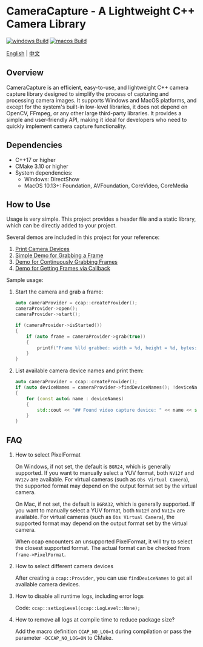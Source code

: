# CameraCapture - A Lightweight C++ Camera Library

[![windows Build](https://github.com/wysaid/CameraCapture/actions/workflows/windows-build.yml/badge.svg)](https://github.com/wysaid/CameraCapture/actions/workflows/windows-build.yml) [![macos Build](https://github.com/wysaid/CameraCapture/actions/workflows/macos-build.yml/badge.svg)](https://github.com/wysaid/CameraCapture/actions/workflows/macos-build.yml)

[English](./README.md) | [中文](./README.zh-CN.md)

## Overview

CameraCapture is an efficient, easy-to-use, and lightweight C++ camera capture library designed to simplify the process of capturing and processing camera images. It supports Windows and MacOS platforms, and except for the system's built-in low-level libraries, it does not depend on OpenCV, FFmpeg, or any other large third-party libraries. It provides a simple and user-friendly API, making it ideal for developers who need to quickly implement camera capture functionality.

## Dependencies

- C++17 or higher
- CMake 3.10 or higher
- System dependencies:
  - Windows: DirectShow
  - MacOS 10.13+: Foundation, AVFoundation, CoreVideo, CoreMedia

## How to Use

Usage is very simple. This project provides a header file and a static library, which can be directly added to your project.

Several demos are included in this project for your reference:

1. [Print Camera Devices](./demo/0-print_camera.cpp)  
2. [Simple Demo for Grabbing a Frame](./demo/1-minimal_demo.cpp)  
3. [Demo for Continuously Grabbing Frames](./demo/2-capture_grab.cpp)  
4. [Demo for Getting Frames via Callback](./demo/3-capture_callback.cpp)  

Sample usage:

1. Start the camera and grab a frame:

    ```cpp
    auto cameraProvider = ccap::createProvider();
    cameraProvider->open();
    cameraProvider->start();

    if (cameraProvider->isStarted())
    {
        if (auto frame = cameraProvider->grab(true))
        {
            printf("Frame %lld grabbed: width = %d, height = %d, bytes: %d\n", frame->frameIndex, frame->width, frame->height, frame->sizeInBytes);
        }
    }
    ```

2. List available camera device names and print them:

    ```cpp
    auto cameraProvider = ccap::createProvider();
    if (auto deviceNames = cameraProvider->findDeviceNames(); !deviceNames.empty())
    {
        for (const auto& name : deviceNames)
        {
            std::cout << "## Found video capture device: " << name << std::endl;
        }
    }
    ```

## FAQ

1. How to select PixelFormat

    On Windows, if not set, the default is `BGR24`, which is generally supported. If you want to manually select a YUV format, both `NV12f` and `NV12v` are available.
    For virtual cameras (such as `Obs Virtual Camera`), the supported format may depend on the output format set by the virtual camera.

    On Mac, if not set, the default is `BGRA32`, which is generally supported. If you want to manually select a YUV format, both `NV12f` and `NV12v` are available.
    For virtual cameras (such as `Obs Virtual Camera`), the supported format may depend on the output format set by the virtual camera.

    When ccap encounters an unsupported PixelFormat, it will try to select the closest supported format. The actual format can be checked from `frame->PixelFormat`.

2. How to select different camera devices

    After creating a `ccap::Provider`, you can use `findDeviceNames` to get all available camera devices.

3. How to disable all runtime logs, including error logs

    Code: `ccap::setLogLevel(ccap::LogLevel::None);`

4. How to remove all logs at compile time to reduce package size?

    Add the macro definition `CCAP_NO_LOG=1` during compilation or pass the parameter `-DCCAP_NO_LOG=ON` to CMake.

